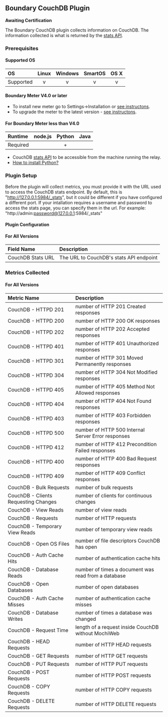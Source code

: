 Boundary CouchDB Plugin
-----------------------

**Awaiting Certification**

The Boundary CouchDB plugin collects information on CouchDB. The information collected is what is returned by the [stats API](http://docs.couchdb.org/en/1.6.1/api/server/common.html#stats).

### Prerequisites

#### Supported OS

|     OS    | Linux | Windows | SmartOS | OS X |
|:----------|:-----:|:-------:|:-------:|:----:|
| Supported |   v   |    v    |    v    |  v   |

#### Boundary Meter V4.0 or later

- To install new meter go to Settings->Installation or [see instructons](https://help.boundary.com/hc/en-us/sections/200634331-Installation). 
- To upgrade the meter to the latest version - [see instructons](https://help.boundary.com/hc/en-us/articles/201573102-Upgrading-the-Boundary-Meter).

#### For Boundary Meter less than V4.0

|  Runtime | node.js | Python | Java |
|:---------|:-------:|:------:|:----:|
| Required |         |    +   |      |

- CouchDB [stats API](http://docs.couchdb.org/en/1.6.1/api/server/common.html#stats) to be accessible from the machine running the relay.
- [How to install Python?](https://help.boundary.com/hc/articles/202270132)

### Plugin Setup
Before the plugin will collect metrics, you must provide it with the URL used to access the CouchDB stats endpoint. By default, this is "http://127.0.0.1:5984/_stats", but it could be different if you have configured a different port. If your intallation requires a username and password to access the stats page, you can specify them in the url. For example: "http://admin:password@127.0.0.1:5984/_stats"

#### Plugin Configuration

#### For All Versions
|Field Name       |Description                            |
|:----------------|:--------------------------------------|
|CouchDB Stats URL|The URL to CouchDB's stats API endpoint|

### Metrics Collected

#### For All Versions

|Metric Name                         |Description                                        |
|:-----------------------------------|:--------------------------------------------------|
|CouchDB - HTTPD 201                 |number of HTTP 201 Created responses               |
|CouchDB - HTTPD 200                 |number of HTTP 200 OK responses                    |
|CouchDB - HTTPD 202                 |number of HTTP 202 Accepted responses              |
|CouchDB - HTTPD 401                 |number of HTTP 401 Unauthorized responses          |
|CouchDB - HTTPD 301                 |number of HTTP 301 Moved Permanently responses     |
|CouchDB - HTTPD 304                 |number of HTTP 304 Not Modified responses          |
|CouchDB - HTTPD 405                 |number of HTTP 405 Method Not Allowed responses    |
|CouchDB - HTTPD 404                 |number of HTTP 404 Not Found responses             |
|CouchDB - HTTPD 403                 |number of HTTP 403 Forbidden responses             |
|CouchDB - HTTPD 500                 |number of HTTP 500 Internal Server Error responses |
|CouchDB - HTTPD 412                 |number of HTTP 412 Precondition Failed responses   |
|CouchDB - HTTPD 400                 |number of HTTP 400 Bad Request responses           |
|CouchDB - HTTPD 409                 |number of HTTP 409 Conflict responses              |
|CouchDB - Bulk Requests             |number of bulk requests                            |
|CouchDB - Clients Requesting Changes|number of clients for continuous changes           |
|CouchDB - View Reads                |number of view reads                               |
|CouchDB - Requests                  |number of HTTP requests                            |
|CouchDB - Temporary View Reads      |number of temporary view reads                     |
|CouchDB - Open OS Files             |number of file descriptors CouchDB has open        |
|CouchDB - Auth Cache Hits           |number of authentication cache hits                |
|CouchDB - Database Reads            |number of times a document was read from a database|
|CouchDB - Open Databases            |number of open databases                           |
|CouchDB - Auth Cache Misses         |number of authentication cache misses              |
|CouchDB - Database Writes           |number of times a database was changed             |
|CouchDB - Request Time              |length of a request inside CouchDB without MochiWeb|
|CouchDB - HEAD Requests             |number of HTTP HEAD requests                       |
|CouchDB - GET Requests              |number of HTTP GET requests                        |
|CouchDB - PUT Requests              |number of HTTP PUT requests                        |
|CouchDB - POST Requests             |number of HTTP POST requests                       |
|CouchDB - COPY Requests             |number of HTTP COPY requests                       |
|CouchDB - DELETE Requests           |number of HTTP DELETE requests                     |


